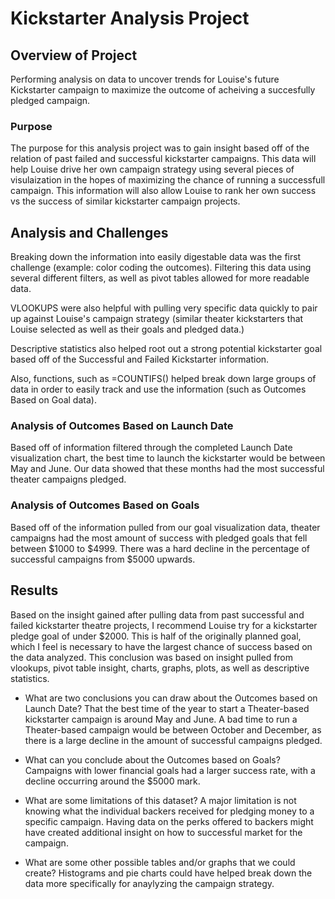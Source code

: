 # Kickstarter Analysis Project

## Overview of Project
Performing analysis on data to uncover trends for Louise's future Kickstarter campaign to maximize the outcome of acheiving a succesfully pledged campaign.

### Purpose
The purpose for this analysis project was to gain insight based off of the relation of past failed and successful kickstarter campaigns. This data will help Louise drive her own campaign strategy using several pieces of visulaization in the hopes of maximizing the chance of running a successfull campaign. This information will also allow Louise to rank her own success vs the success of similar kickstarter campaign projects.

## Analysis and Challenges
Breaking down the information into easily digestable data was the first challenge (example: color coding the outcomes). Filtering this data using several different filters, as well as pivot tables allowed for more readable data. 

VLOOKUPS were also helpful with pulling very specific data quickly to pair up against Louise's campaign strategy (similar theater kickstarters that Louise selected as well as their goals and pledged data.)

Descriptive statistics also helped root out a strong potential kickstarter goal based off of the Successful and Failed Kickstarter information.

Also, functions, such as =COUNTIFS() helped break down large groups of data in order to easily track and use the information (such as Outcomes Based on Goal data).


### Analysis of Outcomes Based on Launch Date
Based off of information filtered through the completed Launch Date visualization chart, the best time to launch the kickstarter would be between May and June. Our data showed that these months had the most successful theater campaigns pledged. 

### Analysis of Outcomes Based on Goals
Based off of the information pulled from our goal visualization data, theater campaigns had the most amount of success with pledged goals that fell between $1000 to $4999. There was a hard decline in the percentage of successful campaigns from $5000 upwards. 

## Results
Based on the insight gained after pulling data from past successful and failed kickstarter theatre projects, I recommend Louise try for a kickstarter pledge goal of under $2000. This is half of the originally planned goal, which I feel is necessary to have the largest chance of success based on the data analyzed. This conclusion was based on insight pulled from vlookups, pivot table insight, charts, graphs, plots, as well as descriptive statistics.

- What are two conclusions you can draw about the Outcomes based on Launch Date?
That the best time of the year to start a Theater-based kickstarter campaign is around May and June. A bad time to run a Theater-based campaign would be between October and December, as there is a large decline in the amount of successful campaigns pledged.

- What can you conclude about the Outcomes based on Goals?
Campaigns with lower financial goals had a larger success rate, with a decline occurring around the $5000 mark.

- What are some limitations of this dataset?
A major limitation is not knowing what the individual backers received for pledging money to a specific campaign. Having data on the perks offered to backers might have created additional insight on how to successful market for the campaign.

- What are some other possible tables and/or graphs that we could create?
Histograms and pie charts could have helped break down the data more specifically for anaylyzing the campaign strategy.